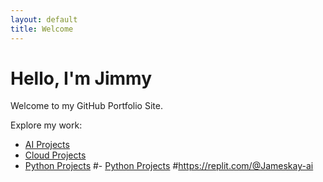```yaml
---
layout: default
title: Welcome
---
```


# Hello, I'm Jimmy

Welcome to my GitHub Portfolio Site.

Explore my work:

- [AI Projects](./ai.md)
- [Cloud Projects](./cloud.md)
- [Python Projects]([./python.md](https://replit.com/@Jameskay-ai))
#- [Python Projects](./python.md)
#https://replit.com/@Jameskay-ai
